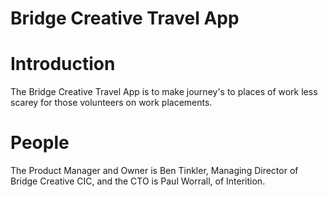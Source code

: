 # Bridge Creative Travel App

# Introduction

The Bridge Creative Travel App is to make journey's to places of work less scarey for those volunteers on work placements.

# People

The Product Manager and Owner is Ben Tinkler, Managing Director of Bridge Creative CIC, and the CTO is Paul Worrall, of Interition.
